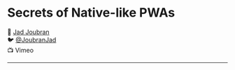 # Secrets of Native-like PWAs

:bust_in_silhouette: [Jad Joubran](https://jadjoubran.io/)  
:bird:               [@JoubranJad](https://twitter.com/JoubranJad)  
:tv:                 Vimeo

---
